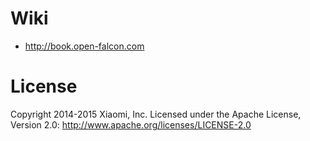 # Wiki
- http://book.open-falcon.com


# License

Copyright 2014-2015 Xiaomi, Inc.
Licensed under the Apache License,
Version 2.0:
http://www.apache.org/licenses/LICENSE-2.0
